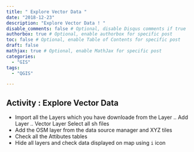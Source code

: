 ```yaml
---
title: " Explore Vector Data "
date: "2018-12-23"
description: "Explore Vector Data ! "
disable_comments: false # Optional, disable Disqus comments if true
authorbox: true # Optional, enable authorbox for specific post
toc: false # Optional, enable Table of Contents for specific post
draft: false
mathjax: true # Optional, enable MathJax for specific post
categories:
  - "GIS"
tags:
  - "QGIS"

---
```


## Activity : Explore Vector Data

+ Import all the Layers which you have downloade from the Layer .. Add Layer .. Vector Layer Select all sh files
+ Add the OSM layer from the data source manager and XYZ tiles
+ Check all the Attibutes tables
+ Hide all layers and check data displayed on map using `i` icon

 

